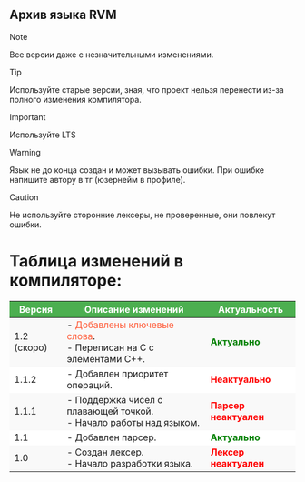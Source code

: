 ## Архив языка RVM 

> [!NOTE]
> Все версии даже с незначительными изменениями.

> [!TIP]
> Используйте старые версии, зная, что проект нельзя перенести из-за полного изменения компилятора.

> [!IMPORTANT]
> Используйте LTS

> [!WARNING]
> Язык не до конца создан и может вызывать ошибки. При ошибке напишите автору в тг (юзернейм в профиле).

> [!CAUTION]
> Не используйте сторонние лексеры, не проверенные, они повлекут ошибки.


# Таблица изменений в компиляторе:

<table>
  <thead>
    <tr style="background-color:#4CAF50; color:white">
      <th>Версия</th>
      <th>Описание изменений</th>
      <th>Актуальность</th>
    </tr>
  </thead>
  <tbody>
    <tr style="background-color:#f9f9f9">
      <td>1.2 (скоро)</td>
      <td>- <span style="color:#FF5733">Добавлены ключевые слова</span>. <br> - Переписан на C с элементами C++.</td>
      <td style="color:green; font-weight:bold">Актуально</td>
    </tr>
    <tr style="background-color:#ffffff">
      <td>1.1.2</td>
      <td>- Добавлен приоритет операций.</td>
      <td style="color:red; font-weight:bold">Неактуально</td>
    </tr>
    <tr style="background-color:#f9f9f9">
      <td>1.1.1</td>
      <td>- Поддержка чисел с плавающей точкой. <br> - Начало работы над языком.</td>
      <td style="color:red; font-weight:bold">Парсер неактуален</td>
    </tr>
    <tr style="background-color:#ffffff">
      <td>1.1</td>
      <td>- Добавлен парсер.</td>
      <td style="color:green; font-weight:bold">Актуально</td>
    </tr>
    <tr style="background-color:#f9f9f9">
      <td>1.0</td>
      <td>- Создан лексер. <br> - Начало разработки языка.</td>
      <td style="color:red; font-weight:bold">Лексер неактуален</td>
    </tr>
  </tbody>
</table>


